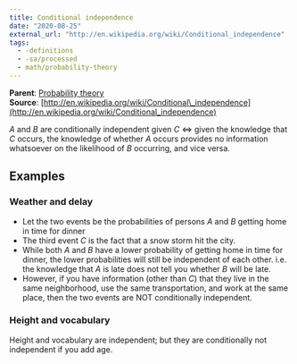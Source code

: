 ```yaml
---
title: Conditional independence
date: "2020-08-25"
external_url: "http://en.wikipedia.org/wiki/Conditional_independence"
tags:
  - -definitions
  - -sa/processed
  - math/probability-theory
---
```


**Parent**: [Probability theory](math/statistics/probability-theory.md)
**Source**: [http://en.wikipedia.org/wiki/Conditional\_independence](http://en.wikipedia.org/wiki/Conditional_independence)

$A$ and $B$ are conditionally independent given $C$
$\Leftrightarrow$ given the knowledge that $C$ occurs,
the knowledge of whether $A$ occurs provides no information whatsoever on the likelihood of $B$ occurring, and vice versa.

## Examples
### Weather and delay
*   Let the two events be the probabilities of persons $A$ and $B$ getting home in time for dinner
*   The third event $C$ is the fact that a snow storm hit the city.
*   While both $A$ and $B$ have a lower probability of getting home in time for dinner, the lower probabilities will still be independent of each other.
    i.e. the knowledge that $A$ is late does not tell you whether $B$ will be late.
*   However, if you have information (other than $C$) that they live in the same neighborhood, use the same transportation, and work at the same place, then the two events are NOT conditionally independent.
    

### Height and vocabulary
Height and vocabulary are independent; but they are conditionally not independent if you add age.

